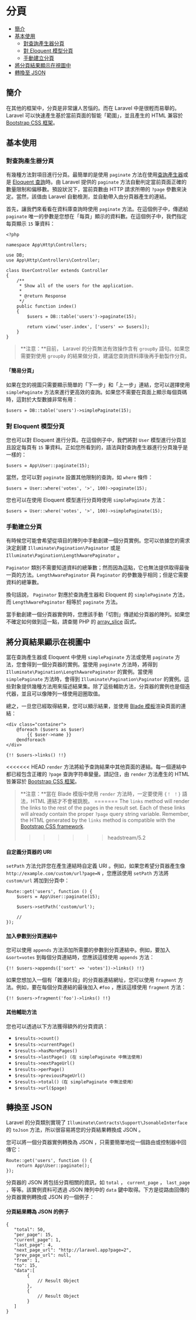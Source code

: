# 分頁

- [簡介](#introduction)
- [基本使用](#basic-usage)
    - [對查詢產生器分頁](#paginating-query-builder-results)
    - [對 Eloquent 模型分頁](#paginating-eloquent-results)
    - [手動建立分頁](#manually-creating-a-paginator)
- [將分頁結果顯示在視圖中](#displaying-results-in-a-view)
- [轉換至 JSON](#converting-results-to-json)

<a name="introduction"></a>
## 簡介

在其他的框架中，分頁是非常讓人苦惱的。而在 Laravel 中是很輕而易舉的。 Laravel 可以快速產生基於當前頁面的智能「範圍」，並且產生的 HTML 兼容於 [Bootstrap CSS 框架](http://getbootstrap.com/)。

<a name="basic-usage"></a>
## 基本使用

<a name="paginating-query-builder-results"></a>
### 對查詢產生器分頁

有幾種方法對項目進行分頁。最簡單的是使用 `paginate` 方法在使用[查詢產生器](/docs/{{version}}/queries)或是 [Eloquent 查詢](/docs/{{version}}/eloquent)時。由 Laravel 提供的 `paginate` 方法自動判定當前頁面正確的數量限制和偏移數。預設狀況下，當前頁數由 HTTP 請求所帶的 `?page` 參數來決定。當然，該值由 Laravel 自動檢測，並自動帶入由分頁器產生的連結。

首先，讓我們來看看在資料庫查詢時使用 `paginate` 方法。在這個例子中，傳遞給 `paginate` 唯一的參數是您想在「每頁」顯示的資料數。在這個例子中，我們指定每頁顯示 `15` 筆資料：

    <?php

    namespace App\Http\Controllers;

    use DB;
    use App\Http\Controllers\Controller;

    class UserController extends Controller
    {
        /**
         * Show all of the users for the application.
         *
         * @return Response
         */
        public function index()
        {
            $users = DB::table('users')->paginate(15);

            return view('user.index', ['users' => $users]);
        }
    }

> **注意：**目前， Laravel 的分頁無法有效操作含有 `groupBy` 語句。如果您需要對使用 `groupBy` 的結果做分頁，建議您查詢資料庫後再手動製作分頁。

#### 「簡易分頁」

如果在您的視圖只需要顯示簡單的「下一步」和「上一步」連結，您可以選擇使用 `simplePaginate` 方法來進行更高效的查詢。如果您不需要在頁面上顯示每個頁碼時，這對於大型數據非常有用：

    $users = DB::table('users')->simplePaginate(15);

<a name="paginating-eloquent-results"></a>
### 對 Eloquent 模型分頁

您也可以對 Eloquent 進行分頁。在這個例子中，我們將對 `User` 模型進行分頁並且設定每頁有 `15` 筆資料。正如您所看到的，語法與對查詢產生器進行分頁幾乎是一樣的：

    $users = App\User::paginate(15);

當然，您可以對 `paginate` 設置其他限制的查詢，如 `where` 條件：

    $users = User::where('votes', '>', 100)->paginate(15);

您也可以在使用 Eloquent 模型進行分頁時使用 `simplePaginate` 方法：

    $users = User::where('votes', '>', 100)->simplePaginate(15);

<a name="manually-creating-a-paginator"></a>
### 手動建立分頁

有時候您可能會希望從項目的陣列中手動創建一個分頁實例。您可以依據您的需求決定創建 `Illuminate\Pagination\Paginator` 或是 `Illuminate\Pagination\LengthAwarePaginator` 。

`Paginator` 類別不需要知道資料的總筆數；然而因為這點，它也無法提供取得最後一頁的方法。`LengthAwarePaginator` 與 `Paginator` 的參數幾乎相同；但是它需要資料的總筆數。

換句話說， `Paginator` 對應於查詢產生器和 Eloquent 的 `simplePaginate` 方法，而 `LengthAwarePaginator` 相等於 `paginate` 方法。

當手動創建一個分頁器實例時，您應該手動「切割」傳遞給分頁器的陣列。如果您不確定如何做到這一點，請查閱 PHP 的 [array_slice](http://php.net/manual/en/function.array-slice.php) 函式。

<a name="displaying-results-in-a-view"></a>
## 將分頁結果顯示在視圖中

當在查詢產生器或 Eloquent 中使用 `simplePaginate` 方法或使用 `paginate` 方法，您會得到一個分頁器的實例。當使用 `paginate` 方法時，將得到 `Illuminate\Pagination\LengthAwarePaginator` 的實例。當使用 `simplePaginate` 方法時，會得到 `Illuminate\Pagination\Paginator` 的實例。這些對象提供幾種方法用來描述結果集。除了這些輔助方法，分頁器的實例也是個迭代器，並且可以像陣列一樣使用迴圈取值。

總之，一旦您已經取得結果，您可以顯示結果，並使用 [Blade 模板](/docs/{{version}}/blade)渲染頁面的連結：

    <div class="container">
        @foreach ($users as $user)
            {{ $user->name }}
        @endforeach
    </div>

    {!! $users->links() !!}

<<<<<<< HEAD
`render` 方法將給予查詢結果中其他頁面的連結。每一個連結中都已經包含正確的 `?page` 查詢字符串變量。請記住，由 `render` 方法產生的 HTML 皆兼容於 [Bootstrap CSS 框架](https://getbootstrap.com)。

> **注意：**當在 Blade 模版中使用 `render` 方法時，一定要使用 `{！ ！}` 語法，HTML 連結才不會被跳脫。
=======
The `links` method will render the links to the rest of the pages in the result set. Each of these links will already contain the proper `?page` query string variable. Remember, the HTML generated by the `links` method is compatible with the [Bootstrap CSS framework](https://getbootstrap.com).
>>>>>>> headstream/5.2

#### 自定義分頁器的 URI

`setPath` 方法允許您在產生連結時自定義 URI 。例如，如果您希望分頁器產生像 `http://example.com/custom/url?page=N` ，您應該使用 `setPath` 方法將 `custom/url` 將加到分頁中：

    Route::get('users', function () {
        $users = App\User::paginate(15);

        $users->setPath('custom/url');

        //
    });

#### 加入參數到分頁連結中

您可以使用 `appends` 方法添加所需要的參數到分頁連結中。例如，要加入 `&sort=votes` 到每個分頁連結時，您應該這樣使用 `appends` 方法：

    {!! $users->appends(['sort' => 'votes'])->links() !!}

如果您想加入一個有「雜湊片段」的分頁器連結網址，您可以使用 `fragment` 方法。例如，要在每個分頁連結的最後加入 `#foo` ，應該這樣使用 `fragment` 方法：

    {!! $users->fragment('foo')->links() !!}

#### 其他輔助方法

您也可以透過以下方法獲得額外的分頁資訊：

- `$results->count()`
- `$results->currentPage()`
- `$results->hasMorePages()`
- `$results->lastPage() (在 simplePaginate 中無法使用)`
- `$results->nextPageUrl()`
- `$results->perPage()`
- `$results->previousPageUrl()`
- `$results->total()（在 simplePaginate 中無法使用）`
- `$results->url($page)`

<a name="converting-results-to-json"></a>
## 轉換至 JSON

Laravel 的分頁類別實現了 `Illuminate\Contracts\Support\JsonableInterface` 的 `toJson` 方法，所以很容易將您的分頁結果轉換成 JSON 。

您可以將一個分頁器實例轉換為 JSON ，只需要簡單地從一個路由或控制器中回傳它：

    Route::get('users', function () {
        return App\User::paginate();
    });

分頁器的 JSON 將包括分頁相關的資訊，如 `total` ， `current_page` ， `last_page` ，等等。該實例資料可透過 JSON 陣列中的 `data` 鍵中取得。下方是從路由回傳的分頁器實例轉換成 JSON 的一個例子：

#### 分頁結果轉為 JSON 的例子

    {
       "total": 50,
       "per_page": 15,
       "current_page": 1,
       "last_page": 4,
       "next_page_url": "http://laravel.app?page=2",
       "prev_page_url": null,
       "from": 1,
       "to": 15,
       "data":[
            {
                // Result Object
            },
            {
                // Result Object
            }
       ]
    }
